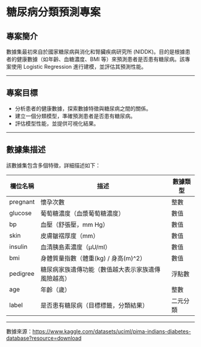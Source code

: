 # 糖尿病分類預測專案

## 專案簡介
數據集最初來自於國家糖尿病與消化和腎臟疾病研究所 (NIDDK)。目的是根據患者的健康數據（如年齡、血糖濃度、BMI 等）來預測患者是否患有糖尿病。該專案使用 Logistic Regression 進行建模，並評估其預測性能。

---

## 專案目標
- 分析患者的健康數據，探索數據特徵與糖尿病之間的關係。
- 建立一個分類模型，準確預測患者是否患有糖尿病。
- 評估模型性能，並提供可視化結果。
---

## 數據集描述
該數據集包含多個特徵，詳細描述如下：

| **欄位名稱**          | **描述**                                                             | **數據類型** |
|------------------------|----------------------------------------------------------------------|--------------|
| pregnant               | 懷孕次數                                                            | 整數         |
| glucose                | 葡萄糖濃度（血漿葡萄糖濃度）                                        | 數值         |
| bp                     | 血壓（舒張壓，mm Hg）                                               | 數值         | 
| skin                   | 皮膚皺褶厚度（mm）                                                  | 數值         | 
| insulin                | 血清胰島素濃度（μU/ml）                                             | 數值         | 
| bmi                    | 身體質量指數（體重(kg) / 身高(m)^2）                                 | 數值         | 
| pedigree               | 糖尿病家族遺傳功能（數值越大表示家族遺傳風險越高）                | 浮點數       | 
| age                    | 年齡（歲）                                                          | 整數         | 
| label                  | 是否患有糖尿病（目標標籤，分類結果）                                | 二元分類     | 
---

數據來源：https://www.kaggle.com/datasets/uciml/pima-indians-diabetes-database?resource=download
